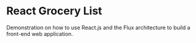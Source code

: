 # React Grocery List

Demonstration on how to use React.js and the Flux architecture to build a front-end web application.